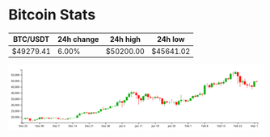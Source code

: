 # Bitcoin Stats

BTC/USDT|24h change|24h high|24h low|
|---|---|---|---|
|$49279.41|6.00%|$50200.00|$45641.02|

<img src="./chart.svg">
